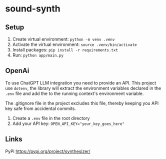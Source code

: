 # sound-synth

## Setup

1. Create virtual environment: `python -m venv .venv`
2. Activate the virtual environment: `source .venv/bin/activate`
3. Install packages: `pip install -r requirements.txt`
4. Run: `python app/main.py`

## OpenAi

To use ChatGPT LLM integration you need to provide an API.
This project use `dotenv`, the library will extract the environment variables declared
in the `.env` file and add the to the running context's environment variable.

The .gitignore file in the project excludes this file, thereby keeping you API key safe from
accidental commits.

1. Create a `.env` file in the root directory
2. Add your API key: `OPEN_API_KEY="your_key_goes_here"`

## Links

PyPi
https://pypi.org/project/synthesizer/


